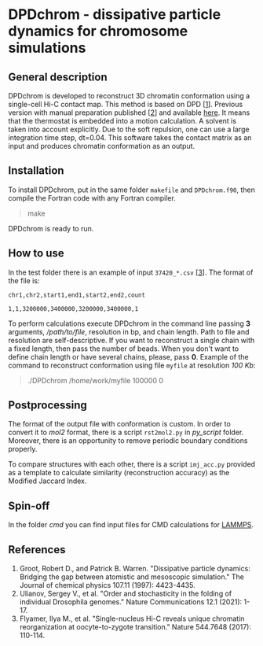 # DPDchrom - dissipative particle dynamics for chromosome simulations

## General description

DPDchrom is developed to reconstruct 3D chromatin conformation using a single-cell Hi-C contact map. This method is based on DPD [[1](#references)]. Previous version with manual preparation published [[2](#references)] and available [here](https://github.com/polly-code/DPD_withRemovingBonds). It means that the thermostat is embedded into a motion calculation. A solvent is taken into account explicitly. Due to the soft repulsion, one can use a large integration time step, dt=0.04. This software takes the contact matrix as an input and produces chromatin conformation as an output.

## Installation

To install DPDchrom, put in the same folder `makefile` and `DPDchrom.f90`, then compile the Fortran code with any Fortran compiler. 
> make

DPDchrom is ready to run.

## How to use

In the test folder there is an example of input `37420_*.csv` [[3](#references)]. The format of the file is: 

`chr1,chr2,start1,end1,start2,end2,count`

`1,1,3200000,3400000,3200000,3400000,1`

To perform calculations execute DPDchrom in the command line passing **3** arguments, _/path/to/file_, resolution in bp, and chain length. Path to file and resolution are self-descriptive. If you want to reconstruct a single chain with a fixed length, then pass the number of beads. When you don't want to define chain length or have several chains, please, pass **0**. Example of the command to reconstruct conformation using file `myfile` at resolution _100 Kb_:

> ./DPDchrom /home/work/myfile 100000 0

## Postprocessing

The format of the output file with conformation is custom. In order to convert it to _mol2_ format, there is a script `rst2mol2.py` in _py_script_ folder. Moreover, there is an opportunity to remove periodic boundary conditions properly.

To compare structures with each other, there is a script `imj_acc.py` provided as a template to calculate similarity (reconstruction accuracy) as the Modified Jaccard Index.

## Spin-off

In the folder _cmd_ you can find input files for CMD calculations for [LAMMPS](https://github.com/lammps/lammps).

## References

1. Groot, Robert D., and Patrick B. Warren. "Dissipative particle dynamics: Bridging the gap between atomistic and mesoscopic simulation." The Journal of chemical physics 107.11 (1997): 4423-4435.
2. Ulianov, Sergey V., et al. "Order and stochasticity in the folding of individual Drosophila genomes." Nature Communications 12.1 (2021): 1-17.
3. Flyamer, Ilya M., et al. "Single-nucleus Hi-C reveals unique chromatin reorganization at oocyte-to-zygote transition." Nature 544.7648 (2017): 110-114.
